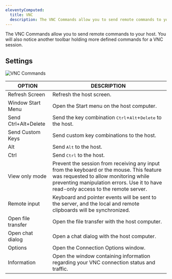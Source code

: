 ```yaml
---
eleventyComputed:
  title: VNC
  description: The VNC Commands allow you to send remote commands to your host. You will also notice another toolbar holding more defined commands for a VNC session.
---
```

The VNC Commands allow you to send remote commands to your host. You will also notice another toolbar holding more defined commands for a VNC session.

## Settings

![VNC Commands](https://cdnweb.devolutions.net/docs/docs_en_rdm_windows_clip11290.png)

| OPTION               | DESCRIPTION                                                                                                      |
|----------------------|------------------------------------------------------------------------------------------------------------------|
| Refresh Screen       | Refresh the host screen.                                                                                         |
| Window Start Menu    | Open the Start menu on the host computer.                                                                        |
| Send Ctrl+Alt+Delete | Send the key combination <kbd>Ctrl</kbd>+<kbd>Alt</kbd>+<kbd>Delete</kbd> to the host.                           |
| Send Custom Keys     | Send custom key combinations to the host.                                                                        |
| Alt                  | Send <kbd>Alt</kbd> to the host.                                                                                 |
| Ctrl                 | Send <kbd>Ctrl</kbd> to the host.                                                                                |
| View only mode       | Prevent the session from receiving any input from the keyboard or the mouse. This feature was requested to allow monitoring while preventing manipulation errors. Use it to have read-only access to the remote server.                                                                |
| Remote input         | Keyboard and pointer events will be sent to the server, and the local and remote clipboards will be synchronized.|
| Open file transfer   | Open the file transfer with the host computer.                                                                   |
| Open chat dialog     | Open a chat dialog with the host computer.                                                                       |
| Options              | Open the Connection Options window.                                                                              |
| Information          | Open the window containing information regarding your VNC connection status and traffic.                         |
